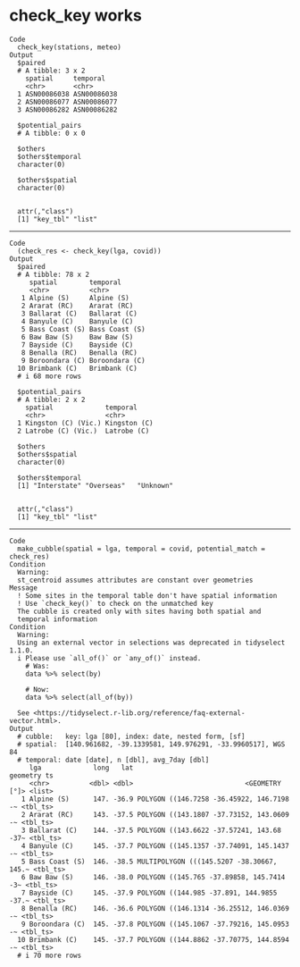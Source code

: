 # check_key works

    Code
      check_key(stations, meteo)
    Output
      $paired
      # A tibble: 3 x 2
        spatial     temporal   
        <chr>       <chr>      
      1 ASN00086038 ASN00086038
      2 ASN00086077 ASN00086077
      3 ASN00086282 ASN00086282
      
      $potential_pairs
      # A tibble: 0 x 0
      
      $others
      $others$temporal
      character(0)
      
      $others$spatial
      character(0)
      
      
      attr(,"class")
      [1] "key_tbl" "list"   

---

    Code
      (check_res <- check_key(lga, covid))
    Output
      $paired
      # A tibble: 78 x 2
         spatial        temporal      
         <chr>          <chr>         
       1 Alpine (S)     Alpine (S)    
       2 Ararat (RC)    Ararat (RC)   
       3 Ballarat (C)   Ballarat (C)  
       4 Banyule (C)    Banyule (C)   
       5 Bass Coast (S) Bass Coast (S)
       6 Baw Baw (S)    Baw Baw (S)   
       7 Bayside (C)    Bayside (C)   
       8 Benalla (RC)   Benalla (RC)  
       9 Boroondara (C) Boroondara (C)
      10 Brimbank (C)   Brimbank (C)  
      # i 68 more rows
      
      $potential_pairs
      # A tibble: 2 x 2
        spatial             temporal    
        <chr>               <chr>       
      1 Kingston (C) (Vic.) Kingston (C)
      2 Latrobe (C) (Vic.)  Latrobe (C) 
      
      $others
      $others$spatial
      character(0)
      
      $others$temporal
      [1] "Interstate" "Overseas"   "Unknown"   
      
      
      attr(,"class")
      [1] "key_tbl" "list"   

---

    Code
      make_cubble(spatial = lga, temporal = covid, potential_match = check_res)
    Condition
      Warning:
      st_centroid assumes attributes are constant over geometries
    Message
      ! Some sites in the temporal table don't have spatial information
      ! Use `check_key()` to check on the unmatched key
      The cubble is created only with sites having both spatial and
      temporal information
    Condition
      Warning:
      Using an external vector in selections was deprecated in tidyselect 1.1.0.
      i Please use `all_of()` or `any_of()` instead.
        # Was:
        data %>% select(by)
      
        # Now:
        data %>% select(all_of(by))
      
      See <https://tidyselect.r-lib.org/reference/faq-external-vector.html>.
    Output
      # cubble:   key: lga [80], index: date, nested form, [sf]
      # spatial:  [140.961682, -39.1339581, 149.976291, -33.9960517], WGS 84
      # temporal: date [date], n [dbl], avg_7day [dbl]
         lga             long   lat                                  geometry ts      
         <chr>          <dbl> <dbl>                            <GEOMETRY [°]> <list>  
       1 Alpine (S)      147. -36.9 POLYGON ((146.7258 -36.45922, 146.7198 -~ <tbl_ts>
       2 Ararat (RC)     143. -37.5 POLYGON ((143.1807 -37.73152, 143.0609 -~ <tbl_ts>
       3 Ballarat (C)    144. -37.5 POLYGON ((143.6622 -37.57241, 143.68 -37~ <tbl_ts>
       4 Banyule (C)     145. -37.7 POLYGON ((145.1357 -37.74091, 145.1437 -~ <tbl_ts>
       5 Bass Coast (S)  146. -38.5 MULTIPOLYGON (((145.5207 -38.30667, 145.~ <tbl_ts>
       6 Baw Baw (S)     146. -38.0 POLYGON ((145.765 -37.89858, 145.7414 -3~ <tbl_ts>
       7 Bayside (C)     145. -37.9 POLYGON ((144.985 -37.891, 144.9855 -37.~ <tbl_ts>
       8 Benalla (RC)    146. -36.6 POLYGON ((146.1314 -36.25512, 146.0369 -~ <tbl_ts>
       9 Boroondara (C)  145. -37.8 POLYGON ((145.1067 -37.79216, 145.0953 -~ <tbl_ts>
      10 Brimbank (C)    145. -37.7 POLYGON ((144.8862 -37.70775, 144.8594 -~ <tbl_ts>
      # i 70 more rows

